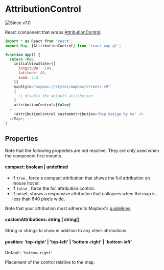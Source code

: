 # AttributionControl

![Since v7.0](https://img.shields.io/badge/since-v7.0-green)

React component that wraps [AttributionControl](https://docs.mapbox.com/mapbox-gl-js/api/markers/#attributioncontrol).

```js
import * as React from 'react';
import Map, {AttributionControl} from 'react-map-gl';

function App() {
  return <Map
    initialViewState={{
      longitude: -100,
      latitude: 40,
      zoom: 3.5
    }}
    mapStyle="mapbox://styles/mapbox/streets-v9"
    {
      // disable the default attribution
    }
    attributionControl={false}
  >
    <AttributionControl customAttribution="Map design by me" />
  </Map>;
}
```

## Properties

Note that the following properties are not reactive. They are only used when the component first mounts.

#### compact: boolean | undefined

- If `true` , force a compact attribution that shows the full attribution on mouse hover.
- If `false` , force the full attribution control.
- If unset, shows a responsive attribution that collapses when the map is less than 640 pixels wide.

Note that your attribution must adhere to Mapbox's [guidelines](https://docs.mapbox.com/help/getting-started/attribution/).

#### customAttributions: string | string[]

String or strings to show in addition to any other attributions.

#### position: 'top-right' | 'top-left' | 'bottom-right' | 'bottom-left'

Default: `'bottom-right'`

Placement of the control relative to the map.
